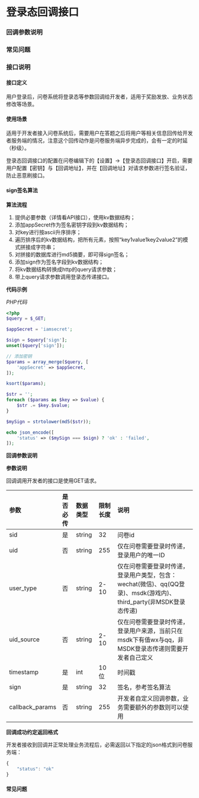 # 登录态回调接口

### 回调参数说明

### 常见问题

### 接口说明

#### 接口定义

用户登录后，问卷系统将登录态等参数回调给开发者，适用于奖励发放、业务状态修改等场景。

#### 使用场景

适用于开发者接入问卷系统后，需要用户在答题之后将用户等相关信息回传给开发者服务端的情况，注意这个回传动作是问卷服务端异步完成的，会有一定的时延（秒级）。

登录态回调接口的配置在问卷编辑下的【设置】-&gt;【登录态回调接口】开启，需要用户配置【密钥】与【回调地址】，并在【回调地址】对请求参数进行签名验证，防止恶意刷接口。

#### sign签名算法

**算法流程**

1. 提供必要参数（详情看API接口），使用kv数据结构；
2. 添加appSecret作为签名密钥字段到kv数据结构；
3. 对key进行按ascii升序排序；
4. 遍历排序后的kv数据结构，把所有元素，按照“key1value1key2value2”的模式拼接成字符串；
5. 对拼接的数据库进行md5摘要，即可得sign签名；
6. 添加sign作为签名字段到kv数据结构；
7. 将kv数据结构转换成http的query请求参数；
8. 带上query请求参数调用登录态传递接口。

**代码示例**

_PHP代码_ 

```php
<?php
$query = $_GET;

$appSecret = 'iamsecret';

$sign = $query['sign'];
unset($query['sign']);

// 添加密钥
$params = array_merge($query, [
    'appSecret' => $appSecret,
]);

ksort($params);

$str = '';
foreach ($params as $key => $value) {
    $str .= $key.$value;
}

$mySign = strtolower(md5($str));

echo json_encode([
    'status' => ($mySign === $sign) ? 'ok' : 'failed',
]);
```

**回调参数说明**

**参数说明**

回调调用开发者的接口是使用GET请求。

| 参数 | 是否必传 | 数据类型 | 限制长度 | 说明 |
| :--- | :--- | :--- | :--- | :--- |
| sid | 是 | string | 32 | 问卷id |
| uid | 否 | string | 255 | 仅在问卷需要登录时传递，登录用户的唯一ID |
| user\_type | 否 | string | 2-10 | 仅在问卷需要登录时传递，登录用户类型，包含：wechat\(微信\)、qq\(QQ登录\)、msdk\(游戏内\)、third\_party\(非MSDK登录态传递\) |
| uid\_source | 否 | string | 2-10 | 仅在问卷需要登录时传递，登录用户来源，当前只在msdk下有值wx与qq，非MSDK登录态传递则需要开发者自己定义 |
| timestamp | 是 | int | 10位 | 时间戳 |
| sign | 是 | string | 32 | 签名，参考签名算法 |
| callback\_params | 否 | string | 255 | 开发者自定义回调参数，业务需要额外的参数则可以使用 |

**回调成功约定返回格式**

开发者接收到回调并正常处理业务流程后，必需返回以下指定的json格式到问卷服务端：

```javascript
{
    "status": "ok"
}
```

#### 常见问题

